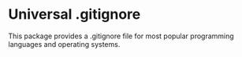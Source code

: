 # Universal .gitignore

This package provides a .gitignore file for most popular programming languages and operating systems.
